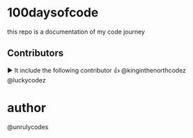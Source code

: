 # 100daysofcode
this repo is a documentation of my code journey 
## Contributors
▶️ It include the following contributor 👍
@kinginthenorthcodez
@luckycodez
# author
@unrulycodes
